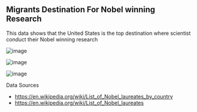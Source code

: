 ## Migrants Destination For Nobel winning Research

This data shows that the United States is the top destination where scientist conduct their Nobel winning research

![image](https://github.com/adelvictor/Nobel-Laureate/assets/90832476/29bf701a-a4ce-48e5-b486-bca91e187681)

![image](https://github.com/adelvictor/Nobel-Laureate/assets/90832476/6af774d4-aa8c-476a-ba78-544590c509f6)

![image](https://github.com/adelvictor/Nobel-Laureate/assets/90832476/e2c3aa21-52c3-44e2-8a80-72e2570780c7)


Data Sources
- https://en.wikipedia.org/wiki/List_of_Nobel_laureates_by_country
- https://en.wikipedia.org/wiki/List_of_Nobel_laureates


